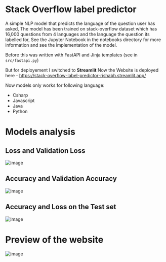# Stack Overflow label predictor

A simple NLP model that predicts the language of the question user has asked, The model has been trained on stack-overflow dataset which has 16,000 questions from 4 languages and the language the question its labelled for, See the Jupyter Notebook in the notebooks directory for more information and see the implementation of the model.

Before this was written with FastAPI and Jinja templates (see in `src/fastapi.py`)

But for deployement I switched to **Streamlit** 
Now the Website is deployed here - https://stack-overflow-label-predictor-rishabh.streamlit.app/

Now models only works for following language:
- Csharp
- Javascript
- Java
- Python

# Models analysis

## Loss and Validation Loss

![image](https://github.com/Rishabh672003/stack-overflow-label-predictor/assets/53911515/b11fb448-58cc-46cc-9607-1df4dc030222)

## Accuracy and Validation Accuracy

![image](https://github.com/Rishabh672003/stack-overflow-label-predictor/assets/53911515/a41e6d9b-5007-4650-a03c-135ecbdc2f83)

## Accuracy and Loss on the Test set

![image](https://github.com/Rishabh672003/stack-overflow-label-predictor/assets/53911515/99e7f5f8-fa99-4282-8e4f-cd7f92546b96)


# Preview of the website

![image](https://github.com/Rishabh672003/stack-overflow-label-predictor/assets/53911515/bee10c11-61dd-4c4a-a837-28ae2f811e43)
